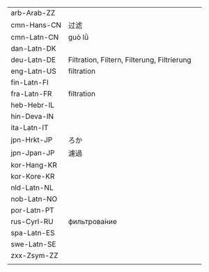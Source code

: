 | | | |
|-|-|-|
| arb-Arab-ZZ |  |  |
| cmn-Hans-CN | 过滤 |  |
| cmn-Latn-CN | guò lǜ |  |
| dan-Latn-DK |  |  |
| deu-Latn-DE | Filtration, Filtern, Filterung, Filtrierung |  |
| eng-Latn-US | filtration |  |
| fin-Latn-FI |  |  |
| fra-Latn-FR | filtration |  |
| heb-Hebr-IL |  |  |
| hin-Deva-IN |  |  |
| ita-Latn-IT |  |  |
| jpn-Hrkt-JP | ろか |  |
| jpn-Jpan-JP | 濾過 |  |
| kor-Hang-KR |  |  |
| kor-Kore-KR |  |  |
| nld-Latn-NL |  |  |
| nob-Latn-NO |  |  |
| por-Latn-PT |  |  |
| rus-Cyrl-RU | фильтрова́ние |  |
| spa-Latn-ES |  |  |
| swe-Latn-SE |  |  |
| zxx-Zsym-ZZ |  |  |
|  |  |  |

